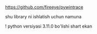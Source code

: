 https://github.com/fireeye/pywintrace

shu library ni ishlatish uchun namuna


! python versiyasi 3.11.0 bo'lishi shart ekan
